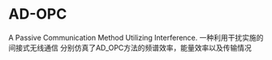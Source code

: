 # AD-OPC
A Passive Communication Method Utilizing Interference.
一种利用干扰实施的间接式无线通信
分别仿真了AD_OPC方法的频谱效率，能量效率以及传输情况
